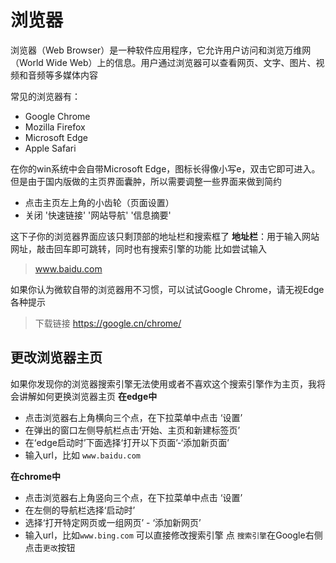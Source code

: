 # 浏览器
浏览器（Web Browser）是一种软件应用程序，它允许用户访问和浏览万维网（World Wide Web）上的信息。用户通过浏览器可以查看网页、文字、图片、视频和音频等多媒体内容

常见的浏览器有：
- Google Chrome
- Mozilla Firefox
- Microsoft Edge
- Apple Safari

在你的win系统中会自带Microsoft Edge，图标长得像小写e，双击它即可进入。但是由于国内版做的主页界面囊肿，所以需要调整一些界面来做到简约
- 点击主页左上角的小齿轮（页面设置）
- 关闭 '快速链接' '网站导航' '信息摘要'

这下子你的浏览器界面应该只剩顶部的地址栏和搜索框了
**地址栏**：用于输入网站网址，敲击回车即可跳转，同时也有搜索引擎的功能
比如尝试输入
>www.baidu.com

如果你认为微软自带的浏览器用不习惯，可以试试Google Chrome，请无视Edge各种提示
>下载链接 https://google.cn/chrome/

## 更改浏览器主页
如果你发现你的浏览器搜索引擎无法使用或者不喜欢这个搜索引擎作为主页，我将会讲解如何更换浏览器主页
 **在edge中**
- 点击浏览器右上角横向三个点，在下拉菜单中点击 ‘设置’
- 在弹出的窗口左侧导航栏点击‘开始、主页和新建标签页’
- 在‘edge启动时’下面选择‘打开以下页面’-‘添加新页面’
- 输入url，比如 `www.baidu.com `

**在chrome中**
- 点击浏览器右上角竖向三个点，在下拉菜单中点击 ‘设置’
- 在左侧的导航栏选择‘启动时’
- 选择‘打开特定网页或一组网页’ - ‘添加新网页’
- 输入url，比如`www.bing.com`
可以直接修改搜索引擎 点 `搜索引擎`在Google右侧点击`更改`按钮